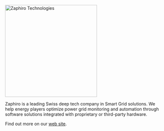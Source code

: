 <img src="https://zaphiro.ch/wp-content/uploads/2020/02/zaphiro-technologies-smart-grid-logo-color.svg" alt="Zaphiro
Technologies" width="300">

Zaphiro is a leading Swiss deep tech company in Smart Grid solutions.
We help energy players optimize power grid monitoring and automation through
software solutions integrated with proprietary or third-party hardware.

Find out more on our [web site](https://zaphiro.ch).
